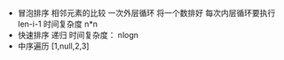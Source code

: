 - 冒泡排序 相邻元素的比较
    一次外层循环 将一个数排好
    每次内层循环要执行 len-i-1
    时间复杂度 n*n
- 快速排序   递归 
 时间复杂度： nlogn
- 中序遍历
[1,null,2,3]